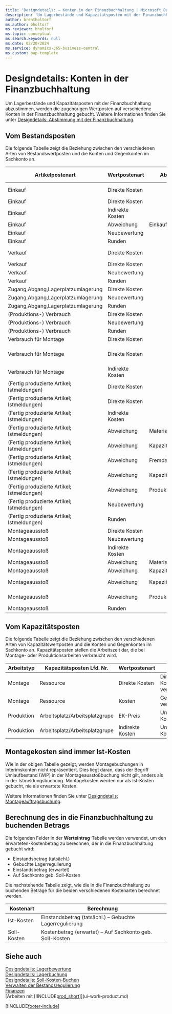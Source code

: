```yaml
---
title: 'Designdetails: – Konten in der Finanzbuchhaltung | Microsoft Docs'
description: 'Um Lagerbestände und Kapazitätsposten mit der Finanzbuchhaltung abzustimmen, werden die zugehörigen Wertposten auf verschiedene Konten in der Finanzbuchhaltung gebucht.'
author: brentholtorf
ms.author: bholtorf
ms.reviewer: bholtorf
ms.topic: conceptual
ms.search.keywords: null
ms.date: 02/20/2024
ms.service: dynamics-365-business-central
ms.custom: bap-template
---
```

# <a name="design-details-accounts-in-the-general-ledger"></a>Designdetails: Konten in der Finanzbuchhaltung

Um Lagerbestände und Kapazitätsposten mit der Finanzbuchhaltung abzustimmen, werden die zugehörigen Wertposten auf verschiedene Konten in der Finanzbuchhaltung gebucht. Weitere Informationen finden Sie unter [Designdetails: Abstimmung mit der Finanzbuchhaltung](design-details-reconciliation-with-the-general-ledger.md).  

## <a name="from-the-inventory-ledger"></a>Vom Bestandsposten

Die folgende Tabelle zeigt die Beziehung zwischen den verschiedenen Arten von Bestandswertposten und die Konten und Gegenkonten im Sachkonto an.  

|**Artikelpostenart**|**Wertpostenart**|**Abweichungsart**|**Soll-Kosten**|**Konto**|**Gegenkonto**|  
|--------------------------------|--------------------------|-----------------------|-----------------------|-----------------|---------------------------|  
|Einkauf|Direkte Kosten||Ja|Lager (Interim)|Lagerzugangskonto (Interim)|  
|Einkauf|Direkte Kosten||Nein|Lagerbest|Direkte Kosten verrechnet|  
|Einkauf|Indirekte Kosten||Nein|Lagerbest|Gemeinkosten verrechnet|  
|Einkauf|Abweichung|Einkauf|Nein|Lagerbest|Einkaufsabweichung|  
|Einkauf|Neubewertung||Nein|Lagerbest|Lagerkorrektur|  
|Einkauf|Runden||Nein|Lagerbest|Lagerkorrektur|  
|Verkauf|Direkte Kosten||Ja|Lager (Interim)|LAGERVERBR (Interim)|  
|Verkauf|Direkte Kosten||Nein|Lagerbest|LAGERVERBR|  
|Verkauf|Neubewertung||Nein|Lagerbest|Lagerkorrektur|  
|Verkauf|Runden||Nein|Lagerbest|Lagerkorrektur|  
|Zugang,Abgang,Lagerplatzumlagerung|Direkte Kosten||Nein|Lagerbest|Lagerkorrektur|  
|Zugang,Abgang,Lagerplatzumlagerung|Neubewertung||Nein|Lagerbest|Lagerkorrektur|  
|Zugang,Abgang,Lagerplatzumlagerung|Runden||Nein|Lagerbest|Lagerkorrektur|  
|(Produktions-) Verbrauch|Direkte Kosten||Nein|Lagerbest|WIP|  
|(Produktions-) Verbrauch|Neubewertung||Nein|Lagerbest|Lagerkorrektur|  
|(Produktions-) Verbrauch|Runden||Nein|Lagerbest|Lagerkorrektur|  
|Verbrauch für Montage|Direkte Kosten||Nein|Lagerbest|Lagerkorrektur|  
|Verbrauch für Montage|Direkte Kosten||Nein|Direkte Kosten verrechnet|Lagerkorrektur|  
|Verbrauch für Montage|Indirekte Kosten||Nein|Gemeinkosten verrechnet|Lagerkorrektur|  
|(Fertig produzierte Artikel; Istmeldungen)|Direkte Kosten||Ja|Lager (Interim)|WIP|  
|(Fertig produzierte Artikel; Istmeldungen)|Direkte Kosten||Nein|Lagerbest|WIP|  
|(Fertig produzierte Artikel; Istmeldungen)|Indirekte Kosten||Nein|Lagerbest|Gemeinkosten verrechnet|  
|(Fertig produzierte Artikel; Istmeldungen)|Abweichung|Material|Nein|Lagerbest|Materialabweichung|  
|(Fertig produzierte Artikel; Istmeldungen)|Abweichung|Kapazität|Nein|Lagerbest|Kapazitätsabweichung|  
|(Fertig produzierte Artikel; Istmeldungen)|Abweichung|Fremdarbeit|Nein|Lagerbest|Fremdarbeitskostenabweichung|  
|(Fertig produzierte Artikel; Istmeldungen)|Abweichung|Kapazitätsgemeinkosten|Nein|Lagerbest|Kap.-Gemeinkostenabweichung|  
|(Fertig produzierte Artikel; Istmeldungen)|Abweichung|Produktionsgemeinkosten|Nein|Lagerbest|Prod.-Gemeinkostenabweichung|  
|(Fertig produzierte Artikel; Istmeldungen)|Neubewertung||Nein|Lagerbest|Lagerkorrektur|  
|(Fertig produzierte Artikel; Istmeldungen)|Runden||Nein|Lagerbest|Lagerkorrektur|  
|Montageausstoß|Direkte Kosten||Nein|Lagerbest|Lagerkorrektur|  
|Montageausstoß|Neubewertung||Nein|Lagerbest|Lagerkorrektur|  
|Montageausstoß|Indirekte Kosten||Nein|Lagerbest|Gemeinkosten verrechnet|  
|Montageausstoß|Abweichung|Material|Nein|Lagerbest|Materialabweichung|  
|Montageausstoß|Abweichung|Kapazität|Nein|Lagerbest|Kapazitätsabweichung|  
|Montageausstoß|Abweichung|Kapazitätsgemeinkosten|Nein|Lagerbest|Kap.-Gemeinkostenabweichung|  
|Montageausstoß|Abweichung|Produktionsgemeinkosten|Nein|Lagerbest|Prod.-Gemeinkostenabweichung|  
|Montageausstoß|Runden||Nein|Lagerbest|Lagerkorrektur|  

## <a name="from-the-capacity-ledger"></a>Vom Kapazitätsposten

 Die folgende Tabelle zeigt die Beziehung zwischen den verschiedenen Arten von Kapazitätswertposten und die Konten und Gegenkonten im Sachkonto an. Kapazitätsposten stellen die Arbeitszeit dar, die bei Montage- oder Produktionsarbeiten verbraucht wird.  

|**Arbeitstyp**|**Kapazitätsposten Lfd. Nr.**|**Wertpostenart**|**Konto**|**Gegenkonto**|  
|-------------------|------------------------------------|--------------------------|-----------------|---------------------------|  
|Montage|Ressource|Direkte Kosten|Direkte Kosten verrechnet|Lagerkorrektur|  
|Montage|Ressource|Kosten|Gemeinkosten verrechnet|Lagerkorrektur|  
|Produktion|Arbeitsplatz/Arbeitsplatzgrupe|EK-Preis|Unf.-Arbeit-Konto|Direkte Kosten verrechnet|  
|Produktion|Arbeitsplatz/Arbeitsplatzgrupe|Indirekte Kosten|Unf.-Arbeit-Konto|Gemeinkosten verrechnet|  

## <a name="assembly-costs-are-always-actual"></a>Montagekosten sind immer Ist-Kosten

 Wie in der obigen Tabelle gezeigt, werden Montagebuchungen in Interimskonten nicht repräsentiert. Dies liegt daran, dass der Begriff Umlaufbestand (WIP) in der Montageausstoßbuchung nicht gilt, anders als in der Istmeldungsbuchung. Montagekosten werden nur als Ist-Kosten gebucht, nie als erwartete Kosten.  

 Weitere Informationen finden Sie unter [Designdetails: Montageauftragsbuchung](design-details-assembly-order-posting.md).  

## <a name="calculating-the-amount-to-post-to-the-general-ledger"></a>Berechnung des in die Finanzbuchhaltung zu buchenden Betrags

 Die folgenden Felder in der **Werteintrag**-Tabelle werden verwendet, um den erwarteten-Kostenbetrag zu berechnen, der in die Finanzbuchhaltung gebucht wird:  

- Einstandsbetrag (tatsächl.)  
- Gebuchte Lagerregulierung  
- Einstandsbetrag (erwartet)  
- Auf Sachkonto geb. Soll-Kosten  

Die nachstehende Tabelle zeigt, wie die in die Finanzbuchhaltung zu buchenden Beträge für die beiden verschiedenen Kostenarten berechnet werden.  

|Kostenart|Berechnung|  
|---------------|-----------------|  
|Ist-Kosten|Einstandsbetrag (tatsächl.) – Gebuchte Lagerregulierung|  
|Soll-Kosten|Kostenbetrag (erwartet) – Auf Sachkonto geb. Soll-Kosten|  

## <a name="see-also"></a>Siehe auch

[Designdetails: Lagerbewertung](design-details-inventory-costing.md)  
[Designdetails: Lagerbuchung](design-details-inventory-posting.md)  
[Designdetails: Soll-Kosten-Buchen](design-details-expected-cost-posting.md)  
[Verwalten der Bestandsregulierung](finance-manage-inventory-costs.md)  
[Finanzen](finance.md)  
[Arbeiten mit [!INCLUDE[prod_short](includes/prod_short.md)]](ui-work-product.md)  

[!INCLUDE[footer-include](includes/footer-banner.md)]
